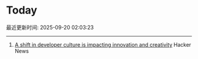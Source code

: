 # Today

最近更新时间: 2025-09-20 02:03:23

--- 
1. [A shift in developer culture is impacting innovation and creativity](https://dayvster.com/blog/dev-culture-is-dying-the-curious-developer-is-gone/) Hacker News
